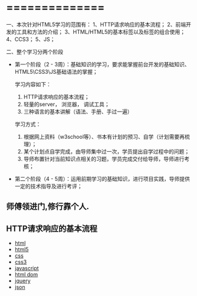 <link rel="stylesheet" href="assets/highlight.js/styles/default.css" />
<style type="text/css">
</style>

==============
==============

一、本次针对HTML5学习的范围有：
1、HTTP请求响应的基本流程； 
2、前端开发的工具和方法的介绍；
3、HTML/HTML5的基本标签以及标签的组合使用；
4、CCS3；
5、JS；


二、整个学习分两个阶段

* 第一个阶段（2 - 3周）：基础知识的学习，要求能掌握前台开发的基础知识、HTML5\CSS3\JS基础语法的掌握；

	学习内容如下：

	1. HTTP请求响应的基本流程；
	1. 轻量的server， 浏览器， 调试工具；
	1. 三种语言的基本讲解（语法、手册、手过一遍）

	学习方式：

	1. 根据网上资料（w3school等）、书本有计划的预习、自学（计划需要再梳理）；
	1. 某个计划点自学完成，由导师集中过一次，学员提出自学过程中的问题；
	1. 导师布置针对当前知识点相关的习题，学员完成交付给导师，导师进行考核；

* 第二个阶段（4 - 5周）：运用前期学习的基础知识，进行项目实践，导师提供一定的技术指导及进行考评；

师傅领进门,修行靠个人.
--------------------

HTTP请求响应的基本流程
--------------------



* [html](http://www.w3school.com.cn/html/index.asp)
* [html5](http://www.w3school.com.cn/html5/index.asp)
* [css](http://www.w3school.com.cn/css/index.asp)
* [css3](http://www.w3school.com.cn/css3/index.asp)
* [javascript](http://www.w3school.com.cn/js/index.asp)
* [html dom](http://www.w3school.com.cn/htmldom/index.asp)
* [jquery](http://www.w3school.com.cn/jquery/index.asp)
* [json](http://www.w3school.com.cn/json/index.asp)







<script src="assets/jquery-1.8.2.js"></script>
<script src="assets/highlight.js/highlight.pack.js"></script>
<script>
	$(function(){
		hljs.initHighlightingOnLoad();
	});
</script>
